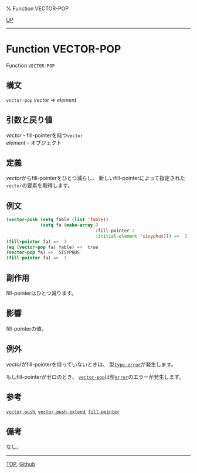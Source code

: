 % Function VECTOR-POP

[UP](15.2.html)  

---

# Function **VECTOR-POP**


Function `VECTOR-POP`


## 構文

`vector-pop` *vector* => *element*


## 引数と戻り値

*vector* - fill-pointerを持つ`vector`  
*element* - オブジェクト


## 定義

*vector*からfill-pointerをひとつ減らし、
新しいfill-pointerによって指定された`vector`の要素を取得します。


## 例文

```lisp
(vector-push (setq fable (list 'fable))
             (setq fa (make-array 8
                                  :fill-pointer 2
                                  :initial-element 'sisyphus))) =>  2 
(fill-pointer fa) =>  3 
(eq (vector-pop fa) fable) =>  true
(vector-pop fa) =>  SISYPHUS 
(fill-pointer fa) =>  1 
```


## 副作用

fill-pointerはひとつ減ります。


## 影響

fill-pointerの値。


## 例外

*vector*がfill-pointerを持っていないときは、
型[`type-error`](4.4.type-error.html)が発生します。

もしfill-pointerがゼロのとき、
[`vector-pop`](15.2.vector-pop.html)は型[`error`](9.2.error-condition.html)のエラーが発生します。


## 参考

[`vector-push`](15.2.vector-push.html),
[`vector-push-extend`](15.2.vector-push.html),
[`fill-pointer`](15.2.fill-pointer.html)


## 備考

なし。


---
[TOP](index.html),  [Github](https://github.com/nptcl/npt-japanese)

